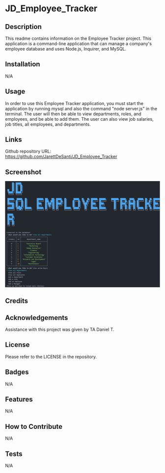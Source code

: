 # JD_Employee_Tracker

## Description

This readme contains information on the Employee Tracker project. This application is a command-line application that can manage a company's employee database and uses Node.js, Inquirer, and MySQL.

## Installation

N/A

## Usage

In order to use this Employee Tracker application, you must start the application by running mysql and also the command "node server.js" in the terminal. The user will then be able to view departments, roles, and employees, and be able to add them. The user can also view job salaries, job titles, all employees, and departments.

## Links

Github repository URL: https://github.com/JarettDeSanti/JD_Employee_Tracker <br>


## Screenshot

![alt text](<Screenshot 2024-03-14 011232.png>)

## Credits


## Acknowledgements 

Assistance with this project was given by TA Daniel T.

## License

Please refer to the LICENSE in the repository.

## Badges
N/A

## Features
N/A

## How to Contribute
N/A

## Tests
N/A
